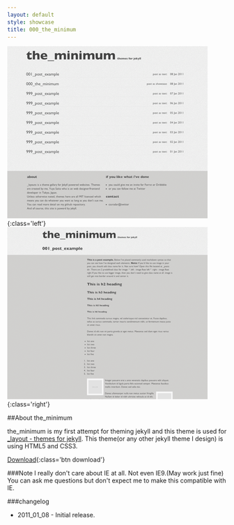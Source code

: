 ```yaml
---
layout: default
style: showcase
title: 000_the_minimum
---
```

![Top page](/img/top.png){:class='left'}
![Post page](/img/post.png){:class='right'}

##About the\_minimum

the\_minimum is my first attempt for theming jekyll and this theme is used for [\_layout - themes for jekyll](http://layouts.studiomohawk.com).
This theme(or any other jekyll theme I design) is using HTML5 and CSS3.

[Download](https://github.com/studiomohawk/jekyll-theme-the_minimum){:class='btn download'}

###Note
I really don't care about IE at all. Not even IE9.(May work just fine)
You can ask me questions but don't expect me to make this compatible with IE.

###changelog
* 2011\_01\_08 - Initial release. 
